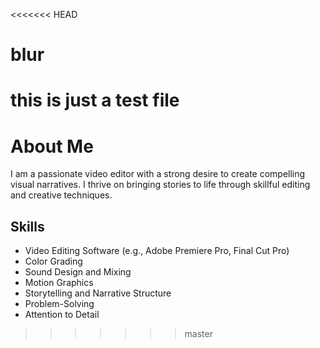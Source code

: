 <<<<<<< HEAD
# blur
this is just a test file 
=======
# About Me

I am a passionate video editor with a strong desire to create compelling visual narratives. I thrive on bringing stories to life through skillful editing and creative techniques.

## Skills

*   Video Editing Software (e.g., Adobe Premiere Pro, Final Cut Pro)
*   Color Grading
*   Sound Design and Mixing
*   Motion Graphics
*   Storytelling and Narrative Structure
*   Problem-Solving
*   Attention to Detail
>>>>>>> master
